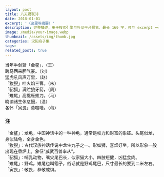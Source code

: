 ```yaml
---
layout: post
title: 八天君联诗
date: 2018-01-01
excerpt: '（这里写摘要）'
description: 完整描述，用于搜索引擎与社交平台预览，最长 160 字，可与 excerpt 一致
image: /media/your-image.webp
thumbnail: /assets/img/thumb.jpg
categories: 汉阳舟子集
tags: 
related_posts: true
---
```


当年手剑斩「金鳌」，（王）  
跨马西来胆气豪。（刘）  
猛虎吼风声万里，（赵）  
「狻猊」吐火焰三曹。（朱）  
「貂狐」满贮狼牙箭，（周）  
「雉尾」高挑雁翅刀。（马）  
晓谕诸生休怠慢，（温）  
各怀「寅畏」莫喧嘈。（蒋）

### 注

「金鳌」：龙龟，中国神话中的一种神龟，通常是权力和财富的象征。头尾似龙，身似陆龟，全身金色。  
「狻猊」：古代汉族神话传说中龙生九子之一。形如狮，喜烟好坐，所以形象一般出现在香炉上，象征“威武百兽率从”。  
「貂狐」：哺乳动物，嘴尖尾巴长，似家猫大小，四肢短健，凶猛食肉。  
「雉尾」：野鸡。雉尾也叫翎子，俗话就是野鸡尾巴，尺寸最长的要到二米左右。  
「寅畏」：敬畏，恭敬戒惧。
